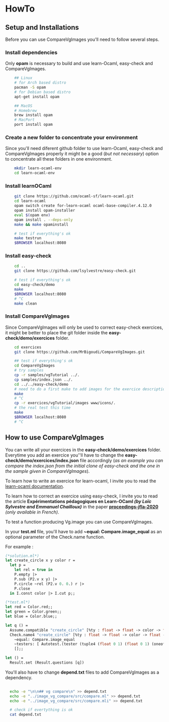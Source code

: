 # HowTo 

## Setup and Installations

Before you can use CompareVgImages you'll need to follow several steps.

### Install dependencies

Only <strong>opam</strong> is necessary to build and use learn-Ocaml, easy-check and CompareVgImages. 

```sh
    ## Linux
    # for Arch based distro
    pacman -S opam
    # for Debian based distro
    apt-get install opam

    ## MacOS
    # Homebrew
    brew install opam
    # MacPort
    port install opam
```

### Create a new folder to concentrate your environment

Since you'll need diferent github folder to use learn-Ocaml, easy-check and CompareVgImages properly it might be a good (<em>but not necessary</em>) option to concentrate all these folders in one environment.

```sh
    mkdir learn-ocaml-env
    cd learn-ocaml-env
```

### Install learnOCaml

```sh
    git clone https://github.com/ocaml-sf/learn-ocaml.git
    cd learn-ocaml
    opam switch create for-learn-ocaml ocaml-base-compiler.4.12.0
    opam install opam-installer
    eval $(opam env)
    opam install . --deps-only
    make && make opaminstall

    # test if everything's ok
    make testrun
    $BROWSER localhost:8080
```

### Install easy-check

```sh
    cd ..
    git clone https://github.com/lsylvestre/easy-check.git

    # test if everything's ok
    cd easy-check/demo
    make
    $BROWSER localhost:8080
    # ^C
    make clean
```

### Install CompareVgImages

Since CompareVgImages will only be used to correct easy-check exercices, it might be better to place the git folder inside the <strong>easy-check/demo/exercices</strong> folder.

```sh
    cd exercices
    git clone https://github.com/MrBigoudi/CompareVgImages.git

    ## test if everything's ok
    cd CompareVgImages
    # try samples
    cp -r samples/vgTutorial ../.
    cp samples/index.json ../.
    cd ../../easy-check/demo
    # need to do a first make to add images for the exercice description
    make
    # ^C
    cp -r exercices/vgTutorial/images www/icons/.
    # the real test this time
    make
    $BROWSER localhost:8080
    # ^C
```


## How to use CompareVgImages

You can write all your exercices in the <strong>easy-check/demo/exercices</strong> folder. Everytime you add an exercice you''ll have to change the <strong>easy-check/demo/exercices/index.json</strong> file accordingly (<em>as an example you can compare the index.json from the initial clone of easy-check and the one in the sample given in CompareVgImages</em>).

To learn how to write an exercice for learn-ocaml, I invite you to read the [learn-ocaml documentation](https://github.com/ocaml-sf/learn-ocaml/tree/master/docs).

To learn how to correct an exercice using easy-check, I invite you to read the article <strong>Expérimentations pédagogiques en Learn-OCaml <em>(by Loïc Sylvestre and Emmanuel Chailloux)</em></strong> in the paper <strong>[proceedings-jfla-2020](https://hal.inria.fr/hal-02427360)</strong> <em>(only available in French)</em>.

To test a function producing Vg.image you can use CompareVgImages. 

In your <strong>test.ml</strong> file, you'll have to add <strong>~equal: Compare.image_equal</strong> as an optional parameter of the Check.name function.

For example :

```Ocaml
(*solution.ml*)
let create_circle x y color r = 
  let p = 
    let rel = true in
    P.empty |>
    P.sub (P2.v x y) |>
    P.circle ~rel (P2.v 0. 0.) r |>
    P.close
  in I.const color |> I.cut p;;
```

```OCaml
(*test.ml*)
let red = Color.red;;
let green = Color.green;;
let blue = Color.blue;;

let q () = 
  Assume.compatible "create_circle" [%ty : float -> float -> color -> float -> image];
  Check.name4 "create_circle" [%ty : float -> float -> color -> float -> image]
    ~equal: Compare.image_equal
    ~testers: [ Autotest.(tester (tuple4 (float 0 1) (float 0 1) (oneof [red; green; blue]) (float 0 1)))]
    [];;

let () =
  Result.set (Result.questions [q])
```

You'll also have to change <strong>depend.txt</strong> files to add CompareVgImages as a dependency.

```sh
  
  echo -e "\n\n## vg compare\n" >> depend.txt
  echo -e "../image_vg_compare/src/compare.ml" >> depend.txt
  echo -e "../image_vg_compare/src/compare.mli" >> depend.txt

  # check if evertything is ok
  cat depend.txt
```
